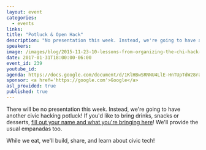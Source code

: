 ```yaml
---
layout: event
categories: 
  - events
links:
title: "Potluck & Open Hack"
description: "No presentation this week. Instead, we're going to have another civic hacking potluck! If you'd like, please bring drinks, snacks or desserts! We'll provide the usual empanadas too. While we eat, we'll build, share, and learn about civic tech!"
speakers:
image: /images/blog/2015-11-23-10-lessons-from-organizing-the-chi-hack-night/img10.jpg
date: 2017-01-31T18:00:00-06:00
event_id: 239
youtube_id: 
agenda: https://docs.google.com/document/d/1KlHBwSRNNU4LlE-HnTUpTdW28rakWiV2S7hqQAJXAks/edit#
sponsor: <a href='https://google.com'>Google</a>
asl_provided: true
published: true
---
```


There will be no presentation this week. Instead, we're going to have another civic hacking potluck! If you'd like to bring drinks, snacks or desserts, [fill out your name and what you're bringing here](https://docs.google.com/spreadsheets/d/1NU2wkpdTq9Q50ULvKCPDONtGFvffUnkZrQAps2cfXeQ/edit#gid=0)! We'll provide the usual empanadas too.

While we eat, we'll build, share, and learn about civic tech!